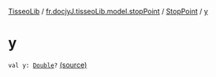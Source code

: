 [TisseoLib](../../index.md) / [fr.docjyJ.tisseoLib.model.stopPoint](../index.md) / [StopPoint](index.md) / [y](./y.md)

# y

`val y: `[`Double`](https://kotlinlang.org/api/latest/jvm/stdlib/kotlin/-double/index.html)`?` [(source)](https://github.com/docjyJ/TisseoLib/tree/master/src/main/kotlin/fr/docjyJ/tisseoLib/model/stopPoint/StopPoint.kt#L16)